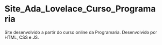 # Site_Ada_Lovelace_Curso_Programaria
Site desenvolvido a partir do curso online da Programaria. Desenvolvido por HTML, CSS e JS.
